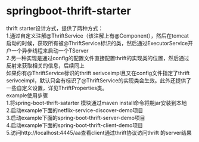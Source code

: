 # springboot-thrift-starter
thrift starter设计方式，提供了两种方式：<br>
1.通过自定义注解@ThriftService（该注解上有@Component），然后在tomcat启动的时候，获取所有被@ThriftService标识的类，然后通过ExecutorService开户一个异步线程来启动一个TServer<br>
2.另一种实现是通过config的配置文件直接配置thrift的实现类的位置，然后通过反射来获取相关的信息，后续同上
 <br>
 如果你有@ThriftService标识的thrift serivceimpl且又在config文件指定了thrift serivceimpl，默认只会有标识了@ThriftService的实现类会生效。此外还提供了一些自定义设置，详见ThriftProperties类。<br>
example使用步骤<br>
1.将spring-boot-thrift-satarter 模块通过maven install命令将期jar安装到本地<br>
2.启动example下面的netflix-service-discover-demo项目<br>
3.启动example下面的spring-boot-thrift-server-demo项目<br>
4.启动example下面的spring-boot-thrift-client-demo项目<br>
5.访问http://localhost:4445/aa查看client通过thrift协议访问thrift 的server结果
<br>
